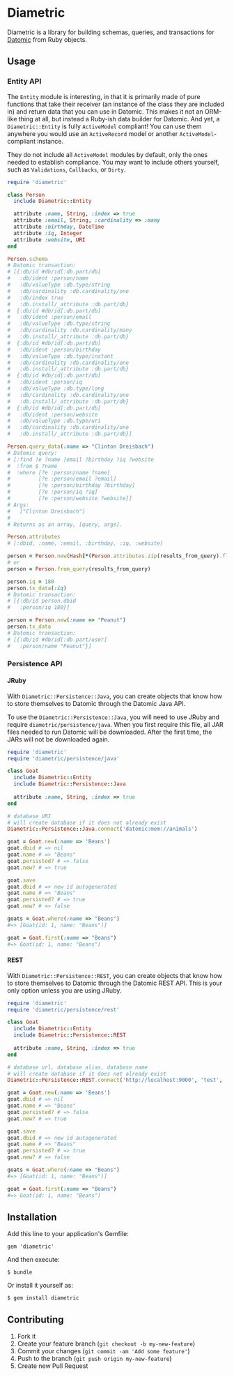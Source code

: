 # Diametric

Diametric is a library for building schemas, queries, and transactions for
[Datomic][] from Ruby objects.

## Usage

### Entity API

The `Entity` module is interesting, in that it is primarily made of pure functions that take their receiver (an instance of the class they are included in) and return data that you can use in Datomic. This makes it not an ORM-like thing at all, but instead a Ruby-ish data builder for Datomic. And yet, a `Diametric::Entity` is fully `ActiveModel` compliant! You can use them anywhere you would use an `ActiveRecord` model or another `ActiveModel`-compliant instance.

They do not include all `ActiveModel` modules by default, only the ones needed to establish compliance. You may want to include others yourself, such as `Validations`, `Callbacks`, or `Dirty`.

```ruby
require 'diametric'

class Person
  include Diametric::Entity

  attribute :name, String, :index => true
  attribute :email, String, :cardinality => :many
  attribute :birthday, DateTime
  attribute :iq, Integer
  attribute :website, URI
end

Person.schema
# Datomic transaction:
# [{:db/id #db/id[:db.part/db]
#   :db/ident :person/name
#   :db/valueType :db.type/string
#   :db/cardinality :db.cardinality/one
#   :db/index true
#   :db.install/_attribute :db.part/db}
#  {:db/id #db/id[:db.part/db]
#   :db/ident :person/email
#   :db/valueType :db.type/string
#   :db/cardinality :db.cardinality/many
#   :db.install/_attribute :db.part/db}
#  {:db/id #db/id[:db.part/db]
#   :db/ident :person/birthday
#   :db/valueType :db.type/instant
#   :db/cardinality :db.cardinality/one
#   :db.install/_attribute :db.part/db}
#  {:db/id #db/id[:db.part/db]
#   :db/ident :person/iq
#   :db/valueType :db.type/long
#   :db/cardinality :db.cardinality/one
#   :db.install/_attribute :db.part/db}
#  {:db/id #db/id[:db.part/db]
#   :db/ident :person/website
#   :db/valueType :db.type/uri
#   :db/cardinality :db.cardinality/one
#   :db.install/_attribute :db.part/db}]

Person.query_data(:name => "Clinton Dreisbach")
# Datomic query:
# [:find ?e ?name ?email ?birthday ?iq ?website
#  :from $ ?name
#  :where [?e :person/name ?name]
#         [?e :person/email ?email]
#         [?e :person/birthday ?birthday]
#         [?e :person/iq ?iq]
#         [?e :person/website ?website]]
# Args:
#   ["Clinton Dreisbach"]
#
# Returns as an array, [query, args].

Person.attributes
# [:dbid, :name, :email, :birthday, :iq, :website]

person = Person.new(Hash[*(Person.attributes.zip(results_from_query).flatten)])
# or
person = Person.from_query(results_from_query)

person.iq = 180
person.tx_data(:iq)
# Datomic transaction:
# [{:db/id person.dbid
#   :person/iq 180}]

person = Person.new(:name => "Peanut")
person.tx_data
# Datomic transaction:
# [{:db/id #db/id[:db.part/user]
#   :person/name "Peanut"}]
```

### Persistence API

#### JRuby

With `Diametric::Persistence::Java`, you can create objects that know how to store themselves to Datomic through the Datomic Java API.

To use the `Diametric::Persistence::Java`, you will need to use JRuby and require `diametric/persistence/java`. When you first require this file, all JAR files needed to run Datomic will be downloaded. After the first time, the JARs will not be downloaded again.

```ruby
require 'diametric'
require 'diametric/persistence/java'

class Goat
  include Diametric::Entity
  include Diametric::Persistence::Java
  
  attribute :name, String, :index => true
end

# database URI
# will create database if it does not already exist
Diametric::Persistence::Java.connect('datomic:mem://animals')

goat = Goat.new(:name => 'Beans')
goat.dbid # => nil
goat.name # => "Beans"
goat.persisted? # => false
goat.new? # => true

goat.save
goat.dbid # => new id autogenerated
goat.name # => "Beans"
goat.persisted? # => true
goat.new? # => false

goats = Goat.where(:name => "Beans")
#=> [Goat(id: 1, name: "Beans")]

goat = Goat.first(:name => "Beans")
#=> Goat(id: 1, name: "Beans")
```

#### REST

With `Diametric::Persistence::REST`, you can create objects that know how to store themselves to Datomic through the Datomic REST API. This is your only option unless you are using JRuby.

```ruby
require 'diametric'
require 'diametric/persistence/rest'

class Goat
  include Diametric::Entity
  include Diametric::Persistence::REST
  
  attribute :name, String, :index => true
end

# database url, database alias, database name
# will create database if it does not already exist
Diametric::Persistence::REST.connect('http://localhost:9000', 'test', 'animals')

goat = Goat.new(:name => 'Beans')
goat.dbid # => nil
goat.name # => "Beans"
goat.persisted? # => false
goat.new? # => true

goat.save
goat.dbid # => new id autogenerated
goat.name # => "Beans"
goat.persisted? # => true
goat.new? # => false

goats = Goat.where(:name => "Beans")
#=> [Goat(id: 1, name: "Beans")]

goat = Goat.first(:name => "Beans")
#=> Goat(id: 1, name: "Beans")
```


## Installation

Add this line to your application's Gemfile:

    gem 'diametric'

And then execute:

    $ bundle

Or install it yourself as:

    $ gem install diametric

## Contributing

1. Fork it
2. Create your feature branch (`git checkout -b my-new-feature`)
3. Commit your changes (`git commit -am 'Add some feature'`)
4. Push to the branch (`git push origin my-new-feature`)
5. Create new Pull Request

[Datomic]: http://www.datomic.com

